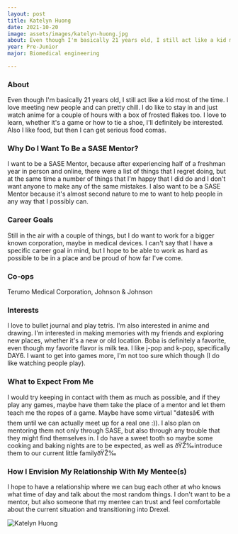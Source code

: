 ```yaml
---
layout: post
title: Katelyn Huong 
date: 2021-10-20
image: assets/images/katelyn-huong.jpg
about: Even though I'm basically 21 years old, I still act like a kid most of the time. I love meeting new people and can pretty chill. I do like to stay in and just watch anime for a couple of hours with a box of frosted flakes too. I love to learn, whether it's a game or how to tie a shoe, I'll definitely be interested. Also I like food, but then I can get serious food comas.
year: Pre-Junior
major: Biomedical engineering

---
```


### About

Even though I'm basically 21 years old, I still act like a kid most of the time. I love meeting new people and can pretty chill. I do like to stay in and just watch anime for a couple of hours with a box of frosted flakes too. I love to learn, whether it's a game or how to tie a shoe, I'll definitely be interested. Also I like food, but then I can get serious food comas.

### Why Do I Want To Be a SASE Mentor?

I want to be a SASE Mentor, because after experiencing half of a freshman year in person and online, there were a list of things that I regret doing, but at the same time a number of things that I'm happy that I did do and I don't want anyone to make any of the same mistakes. I also want to be a SASE Mentor because it's almost second nature to me to want to help people in any way that I possibly can.

### Career Goals

Still in the air with a couple of things, but I do want to work for a bigger known corporation, maybe in medical devices. I can't say that I have a specific career goal in mind, but I hope to be able to work as hard as possible to be in a place and be proud of how far I've come.

### Co-ops

Terumo Medical Corporation, Johnson & Johnson

### Interests

I love to bullet journal and play tetris. I'm also interested in anime and drawing. I'm interested in making memories with my friends and exploring new places, whether it's a new or old location. Boba is definitely a favorite, even though my favorite flavor is milk tea. I like j-pop and k-pop, specifically DAY6. I want to get into games more, I'm not too sure which though (I do like watching people play).

### What to Expect From Me

I would try keeping in contact with them as much as possible, and if they play any games, maybe have them take the place of a mentor and let them teach me the ropes of a game. Maybe have some virtual "datesâ€ with them until we can actually meet up for a real one :)). I also plan on mentoring them not only through SASE, but also through any trouble that they might find themselves in. I do have a sweet tooth so maybe some cooking and baking nights are to be expected, as well as ðŸŽ‰introduce them to our current little familyðŸŽ‰

### How I Envision My Relationship With My Mentee(s) 

I hope to have a relationship where we can bug each other at who knows what time of day and talk about the most random things. I don't want to be a mentor, but also someone that my mentee can trust and feel comfortable about the current situation and transitioning into Drexel.

<div class="text-center my-5">
    <img src="https://sase-drexel.github.io/mentorship-2021/assets/images/katelyn-huong.jpg" alt="Katelyn Huong" class="rounded post-img" />
</div>
